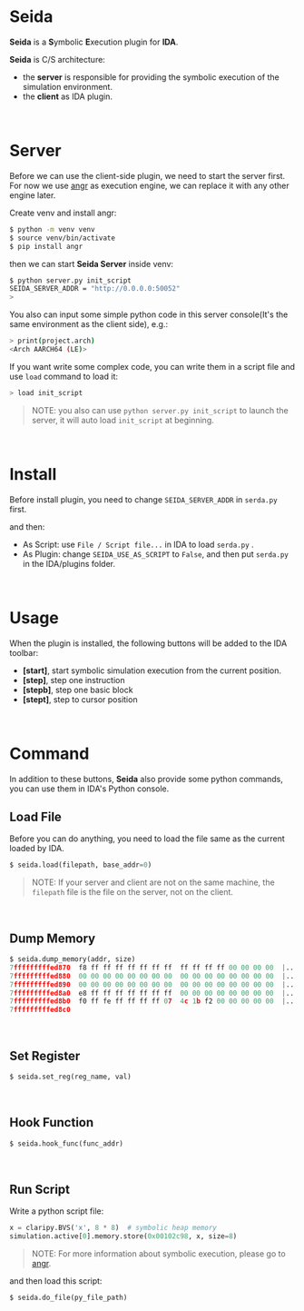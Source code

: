 # Seida

**Seida** is a **S**ymbolic **E**xecution plugin for **IDA**.

**Seida** is C/S architecture:
* the **server** is responsible for providing the symbolic execution of the simulation environment.
* the **client** as IDA plugin.

​     

# Server

Before we can use the client-side plugin, we need to start the server first. For now we use [angr](https://github.com/angr/angr) as execution engine, we can replace it with any other engine later.

Create venv and install angr:

```bash
$ python -m venv venv
$ source venv/bin/activate
$ pip install angr
```

then we can start **Seida Server** inside venv: 
```bash
$ python server.py init_script
SEIDA_SERVER_ADDR = "http://0.0.0.0:50052"
> 
```

You also can input some simple python code in this server console(It's the same environment as the client side), e.g.:
```bash
> print(project.arch)
<Arch AARCH64 (LE)>
```

If you want write some complex code, you can write them in a script file and use `load` command to load it:
```bash
> load init_script
```

> NOTE: you also can use `python server.py init_script` to launch the server, it will auto load `init_script` at beginning. 



​                    

# Install

Before install plugin, you need to change `SEIDA_SERVER_ADDR` in `serda.py` first.

and then:
* As Script: use `File / Script file...` in IDA to load `serda.py` .
* As Plugin: change `SEIDA_USE_AS_SCRIPT` to `False`, and then put `serda.py` in the IDA/plugins folder.


​                

# Usage

When the plugin is installed, the following buttons will be added to the IDA toolbar:
* **[start]**, start symbolic simulation execution from the current position.
* **[step]**, step one instruction
* **[stepb]**, step one basic block
* **[stept]**, step to cursor position 

​             

# Command

In addition to these buttons, **Seida** also provide some python commands, you can use them in IDA's Python console.

## Load File

Before you can do anything, you need to load the file same as the current loaded by IDA.

```python
$ seida.load(filepath, base_addr=0)
```

> NOTE: If your server and client are not on the same machine, the `filepath` file is the file on the server, not on the client.

​  

## Dump Memory

```python
$ seida.dump_memory(addr, size)
7fffffffffed870  f8 ff ff ff ff ff ff ff  ff ff ff ff 00 00 00 00  |................|
7fffffffffed880  00 00 00 00 00 00 00 00  00 00 00 00 00 00 00 00  |................|
7fffffffffed890  00 00 00 00 00 00 00 00  00 00 00 00 00 00 00 00  |................|
7fffffffffed8a0  e8 ff ff ff ff ff ff ff  00 00 00 00 00 00 00 00  |................|
7fffffffffed8b0  f0 ff fe ff ff ff ff 07  4c 1b f2 00 00 00 00 00  |........L.......|
7fffffffffed8c0
```

​            

## Set Register

```python
$ seida.set_reg(reg_name, val)
```

​           

## Hook Function

```python
$ seida.hook_func(func_addr)
```

​            

## Run Script

Write a python script file:

```python
x = claripy.BVS('x', 8 * 8)  # symbolic heap memory
simulation.active[0].memory.store(0x00102c98, x, size=8)
```

> NOTE: For more information about symbolic execution, please go to [angr](https://github.com/angr/angr).


and then load this script:

```python
$ seida.do_file(py_file_path)
```


